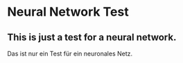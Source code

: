 # Neural Network Test

This is just a test for a neural network.
---
Das ist nur ein Test für ein neuronales Netz.
